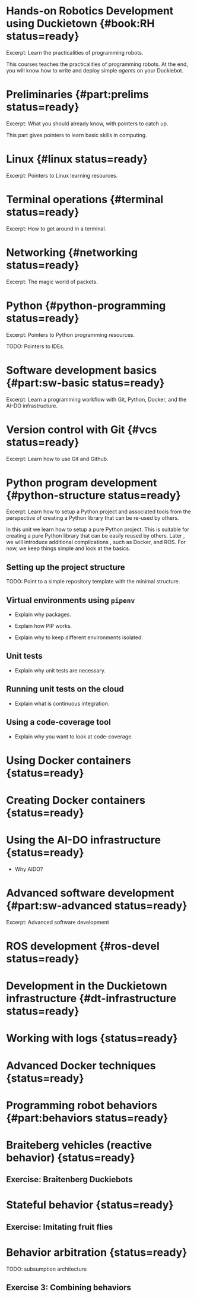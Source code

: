 # Hands-on Robotics Development using Duckietown {#book:RH status=ready}

Excerpt: Learn the practicalities of programming robots.

This courses teaches the practicalities of programming robots. At the end, you will
know how to write and deploy simple *agents* on your Duckiebot.

<!-- leave here for backwards compatibility reasons -->
<div style="display:none"><div id="toc" style="display: none"></div></div>

<minitoc/>
<!---->

# Preliminaries {#part:prelims status=ready}

Excerpt: What you should already know, with pointers to catch up.

This part gives pointers to learn basic skills in computing.

<minitoc/>

# Linux {#linux status=ready}

Excerpt: Pointers to Linux learning resources.

<minitoc/>


# Terminal operations {#terminal status=ready}

Excerpt: How to get around in a terminal.

<minitoc/>

# Networking {#networking status=ready}

Excerpt: The magic world of packets.

<minitoc/>


# Python {#python-programming status=ready}

Excerpt: Pointers to Python programming resources.

TODO: Pointers to IDEs.

<!---->

<minitoc/>

# Software development basics {#part:sw-basic status=ready}

Excerpt: Learn a programming workflow with Git, Python, Docker, and the AI-DO infrastructure.

<minitoc/>

# Version control with Git {#vcs status=ready}

Excerpt: Learn how to use Git and Github.

<minitoc/>

# Python program development {#python-structure status=ready}

Excerpt: Learn how to setup a Python project and associated tools from the perspective of creating a Python library
 that can be re-used by others.
 
 
In this unit we learn how to setup a pure Python project. This is suitable for creating a pure Python library that
 can be easily reused by others.
  Later
, we will introduce
 additional
 complications
, such as
 Docker, and ROS. 
 For now, we keep things simple and look at the basics.
 
<minitoc/>
 

## Setting up the project structure

TODO: Point to a simple repository template with the minimal structure.

## Virtual environments using `pipenv`

* Explain why packages.

* Explain how PIP works.

* Explain why to keep different environments isolated.

## Unit tests

* Explain why unit tests are necessary.



## Running unit tests on the cloud

* Explain what is continuous integration.

## Using a code-coverage tool

* Explain why you want to look at code-coverage.



# Using Docker containers {status=ready}

<minitoc/>

# Creating Docker containers {status=ready}

<minitoc/>

# Using the AI-DO infrastructure {status=ready}

* Why AIDO?

<minitoc/>


# Advanced software development  {#part:sw-advanced status=ready}

Excerpt: Advanced software development
 
<minitoc/>

# ROS development {#ros-devel status=ready}


 
<minitoc/>


# Development in the Duckietown infrastructure {#dt-infrastructure status=ready}


 
<minitoc/>

# Working with logs {status=ready}


 
<minitoc/>

# Advanced Docker techniques {status=ready}


 
<minitoc/>


# Programming robot behaviors  {#part:behaviors status=ready}


 
<minitoc/>

# Braiteberg vehicles (reactive behavior) {status=ready}
 

 
<minitoc/>

## Exercise: Braitenberg Duckiebots  


# Stateful behavior {status=ready}


 
<minitoc/>


## Exercise: Imitating fruit flies


# Behavior arbitration {status=ready}

TODO: subsumption architecture


 
<minitoc/>


## Exercise 3: Combining behaviors
